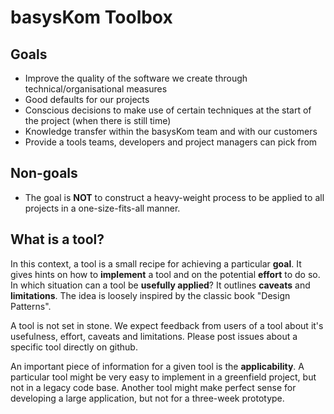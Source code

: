 # basysKom Toolbox

## Goals

- Improve the quality of the software we create through technical/organisational measures
- Good defaults for our projects
- Conscious decisions to make use of certain techniques at the start of the project (when there is still time)
- Knowledge transfer within the basysKom team and with our customers
- Provide a tools teams, developers and project managers can pick from

## Non-goals
- The goal is **NOT** to construct a heavy-weight process to be applied to all projects in a one-size-fits-all manner.

## What is a tool?
In this context, a tool is a small recipe for achieving a particular **goal**. It gives hints on how to **implement** a tool and on the potential **effort** to do so. In which situation can a tool be **usefully applied**? It outlines **caveats** and **limitations**. The idea is loosely inspired by the classic book "Design Patterns". 

A tool is not set in stone. We expect feedback from users of a tool about it's usefulness, effort, caveats and limitations. Please post issues about a specific tool directly on github.

An important piece of information for a given tool is the **applicability**. A particular tool might be very easy to implement in a greenfield project, but not in a legacy code base. Another tool might make perfect sense for developing a large application, but not for a three-week prototype.